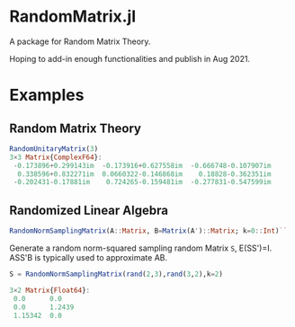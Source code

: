 # RandomMatrix.jl

A package for Random Matrix Theory.

Hoping to add-in enough functionalities and publish in Aug 2021.


# Examples

## Random Matrix Theory
```julia
RandomUnitaryMatrix(3)
3×3 Matrix{ComplexF64}:
 -0.173896+0.299143im  -0.173916+0.627558im  -0.666748-0.107907im
  0.338596+0.832271im  0.0660322-0.146868im    0.18828-0.362351im
 -0.202431-0.17881im    0.724265-0.159481im  -0.277831-0.547599im
```

## Randomized Linear Algebra
```julia
RandomNormSamplingMatrix(A::Matrix, B=Matrix(A')::Matrix; k=0::Int)``
```
Generate a random norm-squared sampling random Matrix `S`, E(SS')=I.
ASS'B is typically used to approximate AB.

```julia
S = RandomNormSamplingMatrix(rand(2,3),rand(3,2),k=2)

3×2 Matrix{Float64}:
 0.0      0.0
 0.0      1.2439
 1.15342  0.0
```